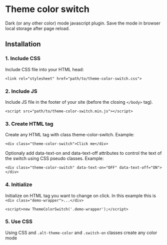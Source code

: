 # Theme color switch
Dark (or any other color) mode javascript plugin. Save the mode in browser local storage after page reload.

## Installation

### 1. Include CSS
Include CSS file into your HTML head:
```
<link rel="stylesheet" href="path/to/theme-color-switch.css">
```
### 2. Include JS
Include JS file in the footer of your site (before the closing ```</body>``` tag).
```
<script src="path/to/theme-color-switch.min.js"></script>
```
### 3. Create HTML tag
Create any HTML tag with class theme-color-switch.
Example:
```
<div class="theme-color-switch">Click me</div>
```
Optionaly add data-text-on and data-text-off attributes to control the text of the switch using CSS pseudo classes.
Example:
```
<div class="theme-color-switch" data-text-on="OFF" data-text-off="ON"></div>
```

### 4. Initialize
Initialize on HTML tag you want to change on click.
In this example this is ```<div class="demo-wrapper">...</div>```
```
<script>new ThemeColorSwitch('.demo-wrapper');</script>
```

### 5. Use CSS
Using CSS and ```.alt-theme-color``` and ```.switch-on``` classes create any color mode
